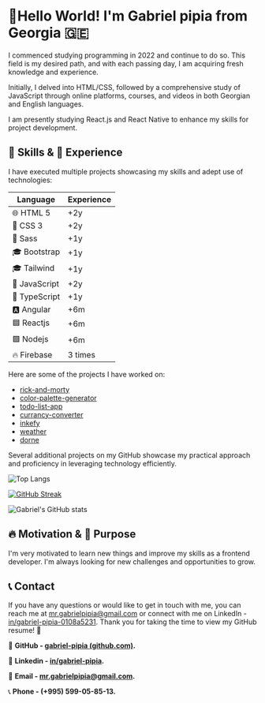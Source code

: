 
# 👋Hello World! I'm Gabriel pipia from Georgia 🇬🇪

I commenced studying programming in 2022 and continue to do so. This field is my desired path, and with each passing day, I am acquiring fresh knowledge and experience.

Initially, I delved into HTML/CSS, followed by a comprehensive study of JavaScript through online platforms, courses, and videos in both Georgian and English languages.

I am presently studying React.js and React Native to enhance my skills for project development.

## 🚀 Skills & 💼 Experience

I have executed multiple projects showcasing my skills and adept use of technologies:

| Language       | Experience |
|----------------|------------|
| 🌐 HTML 5      | +2y        |
| 🎨 CSS 3       | +2y        |
| 🎨 Sass        | +1y        |
| 🎓 Bootstrap   | +1y        |
| 🎓 Tailwind    | +1y        |
| 🚀 JavaScript  | +2y        |
| 🚀 TypeScript  | +1y        |
| 🅰️ Angular     | +6m        |
| 🟦 Reactjs     | +6m        |
| 🟩 Nodejs      | +6m        |
| 🔥 Firebase    | 3 times    |

Here are some of the projects I have worked on:

- [rick-and-morty](https://gp-rick-and-morty.netlify.app)
- [color-palette-generator](https://gp-color-palette-generator.netlify.app)
- [todo-list-app](https://gp-todo-list-app.netlify.app)
- [currancy-converter](https://gp-currancy-converter.netlify.app)
- [inkefy](https://gp-inkefy.netlify.app)
- [weather](https://gp-weather.netlify.app/)
- [dorne](https://gp-dorne.netlify.app/)

Several additional projects on my GitHub showcase my practical approach and proficiency in leveraging technology efficiently.

![Top Langs](https://github-readme-stats.vercel.app/api/top-langs/?username=gabriel-pipia&layout=compact)

[![GitHub Streak](https://github-readme-streak-stats.herokuapp.com?user=gabriel-pipia&theme=ambient-gradient&border_radius=5&date_format=j%20M%5B%20Y%5D&border=EBEBEB)](https://git.io/streak-stats)

![Gabriel's GitHub stats](https://github-readme-stats.vercel.app/api?username=gabriel-pipia&theme=ambient_gradient&show_icons=true)

## 🔥 Motivation & 🎯 Purpose

I'm very motivated to learn new things and improve my skills as a frontend developer. I'm always looking for new challenges and opportunities to grow.

## 📞 Contact

If you have any questions or would like to get in touch with me, you can reach me at mr.gabrielpipia@gmail.com or connect with me on LinkedIn - [in/gabriel-pipia-0108a5231](https://www.linkedin.com/in/gabriel-pipia-0108a5231). Thank you for taking the time to view my GitHub resume! 🤝

🔗 **GitHub - [gabriel-pipia (github.com)](https://github.com/gabriel-pipia).**

🔗 **Linkedin - [in/gabriel-pipia](https://www.linkedin.com/in/gabriel-pipia).**

📩 **Email - mr.gabrielpipia@gmail.com.**

 📞 **Phone - (+995) 599-05-85-13.**
